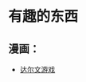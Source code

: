 # 有趣的东西

## 漫画：

- [达尔文游戏](http://baike.baidu.com/link?url=BIG8uG4SLryQbVvYNwQ9HSJqSYLxMQTP1OBrUUA1k47DjFvGgP8zW1hIMlyVjBtGZ0BPP0uR-cvmZ_PzNkriIK)




